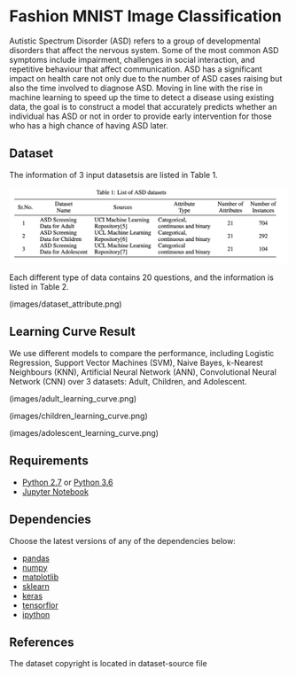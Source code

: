 # Fashion MNIST Image Classification

Autistic Spectrum Disorder (ASD) refers to a group of developmental disorders that affect the nervous system. Some of the most common ASD symptoms include impairment, challenges in social interaction, and repetitive behaviour that affect communication. ASD has a significant impact on health care not only due to the number of ASD cases raising but also the time involved to diagnose ASD. Moving in line with the rise in machine learning to speed up the time to detect a disease using existing data, the goal is to construct a model that accurately predicts whether an individual has ASD or not in order to provide early intervention for those who has a high chance of having ASD later. 

## Dataset

The information of 3 input datasetsis are listed in Table 1.

![Dataset Instances](images/dataset_instances.png)

Each different type of data contains 20 questions, and the information is listed in Table 2.

(images/dataset_attribute.png)

## Learning Curve Result

We use different models to compare the performance, including Logistic Regression, Support Vector Machines (SVM), Naive Bayes, k-Nearest Neighbours (KNN), Artificial Neural Network (ANN), Convolutional Neural Network (CNN) over 3 datasets: Adult, Children, and Adolescent. 

(images/adult_learning_curve.png)

(images/children_learning_curve.png)

(images/adolescent_learning_curve.png)

## Requirements

* [Python 2.7](https://www.python.org/download/releases/2.7/) or [Python 3.6](https://www.python.org/downloads/release/python-360/)
* [Jupyter Notebook](http://jupyter.org/)

## Dependencies

Choose the latest versions of any of the dependencies below:

* [pandas](https://pandas.pydata.org/)
* [numpy](http://www.numpy.org/)
* [matplotlib](https://matplotlib.org/)
* [sklearn](http://scikit-learn.org/stable/)
* [keras](https://keras.io/)
* [tensorflor](https://www.tensorflow.org/)
* [ipython](https://ipython.org/)

## References

The dataset copyright  is located in dataset-source file